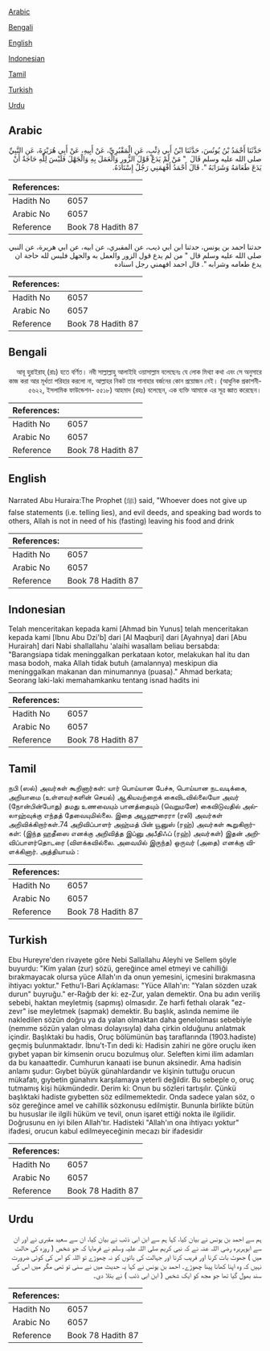 [Arabic](#arabic)

[Bengali](#bengali)

[English](#english)

[Indonesian](#indonesian)

[Tamil](#tamil)

[Turkish](#turkish)

[Urdu](#urdu)

## Arabic


<div dir="rtl" lang="ar" style={{fontSize:'larger',backgroundColor:'#f8f9fa',padding:20}}>
حَدَّثَنَا أَحْمَدُ بْنُ يُونُسَ، حَدَّثَنَا ابْنُ أَبِي ذِئْبٍ، عَنِ الْمَقْبُرِيِّ، عَنْ أَبِيهِ، عَنْ أَبِي هُرَيْرَةَ، عَنِ النَّبِيِّ صلى الله عليه وسلم قَالَ ‏ "‏ مَنْ لَمْ يَدَعْ قَوْلَ الزُّورِ وَالْعَمَلَ بِهِ وَالْجَهْلَ فَلَيْسَ لِلَّهِ حَاجَةٌ أَنْ يَدَعَ طَعَامَهُ وَشَرَابَهُ ‏"‏‏.‏ قَالَ أَحْمَدُ أَفْهَمَنِي رَجُلٌ إِسْنَادَهُ‏.‏
</div>
<div style={{backgroundColor:'#f8f9fa',padding:20, marginBottom: 10}}><table> <thead> <tr> <th>References:</th> <th></th> </tr> </thead> <tbody><tr><td>Hadith No</td><td>6057</td></tr><tr><td>Arabic No</td><td>6057</td></tr><tr><td>Reference</td><td>Book 78 Hadith 87</td></tr></tbody></table></div>


<div dir="rtl" lang="ar" style={{fontSize:'larger',backgroundColor:'#f8f9fa',padding:20}}>
حدثنا احمد بن يونس، حدثنا ابن ابي ذيب، عن المقبري، عن ابيه، عن ابي هريرة، عن النبي صلى الله عليه وسلم قال " من لم يدع قول الزور والعمل به والجهل فليس لله حاجة ان يدع طعامه وشرابه ". قال احمد افهمني رجل اسناده
</div>
<div style={{backgroundColor:'#f8f9fa',padding:20, marginBottom: 10}}><table> <thead> <tr> <th>References:</th> <th></th> </tr> </thead> <tbody><tr><td>Hadith No</td><td>6057</td></tr><tr><td>Arabic No</td><td>6057</td></tr><tr><td>Reference</td><td>Book 78 Hadith 87</td></tr></tbody></table></div>

## Bengali


<div dir="rtl" lang="bn" style={{fontSize:'larger',backgroundColor:'#f8f9fa',padding:20}}>
আবূ হুরাইরাহ্ (রাঃ) হতে বর্ণিত। নবী সাল্লাল্লাহু আলাইহি ওয়াসাল্লাম বলেছেনঃ যে লোক মিথ্যা কথা এবং সে অনুসারে কাজ করা আর মূর্খতা পরিহার করলো না, আল্লাহর নিকট তার পানাহার বর্জনের কোন প্রয়োজন নেই। (আধুনিক প্রকাশনী- ৫৬২২, ইসলামিক ফাউন্ডেশন- ৫৫১৮) আহমাদ (রহঃ) বলেছেন, এক ব্যক্তি আমাকে এর সূত্র জ্ঞাত করেছেন।
</div>
<div style={{backgroundColor:'#f8f9fa',padding:20, marginBottom: 10}}><table> <thead> <tr> <th>References:</th> <th></th> </tr> </thead> <tbody><tr><td>Hadith No</td><td>6057</td></tr><tr><td>Arabic No</td><td>6057</td></tr><tr><td>Reference</td><td>Book 78 Hadith 87</td></tr></tbody></table></div>

## English


<div dir="ltr" lang="en" style={{fontSize:'larger',backgroundColor:'#f8f9fa',padding:20}}>
Narrated Abu Huraira:The Prophet (ﷺ) said, "Whoever does not give up false statements (i.e. telling lies), and evil deeds, and speaking bad words to others, Allah is not in need of his (fasting) leaving his food and drink
</div>
<div style={{backgroundColor:'#f8f9fa',padding:20, marginBottom: 10}}><table> <thead> <tr> <th>References:</th> <th></th> </tr> </thead> <tbody><tr><td>Hadith No</td><td>6057</td></tr><tr><td>Arabic No</td><td>6057</td></tr><tr><td>Reference</td><td>Book 78 Hadith 87</td></tr></tbody></table></div>

## Indonesian


<div dir="ltr" lang="id" style={{fontSize:'larger',backgroundColor:'#f8f9fa',padding:20}}>
Telah menceritakan kepada kami [Ahmad bin Yunus] telah menceritakan kepada kami [Ibnu Abu Dzi'b] dari [Al Maqburi] dari [Ayahnya] dari [Abu Hurairah] dari Nabi shallallahu 'alaihi wasallam beliau bersabda: "Barangsiapa tidak meninggalkan perkataan kotor, melakukan hal itu dan masa bodoh, maka Allah tidak butuh (amalannya) meskipun dia meninggalkan makanan dan minumannya (puasa)." Ahmad berkata; Seorang laki-laki memahamkanku tentang isnad hadits ini
</div>
<div style={{backgroundColor:'#f8f9fa',padding:20, marginBottom: 10}}><table> <thead> <tr> <th>References:</th> <th></th> </tr> </thead> <tbody><tr><td>Hadith No</td><td>6057</td></tr><tr><td>Arabic No</td><td>6057</td></tr><tr><td>Reference</td><td>Book 78 Hadith 87</td></tr></tbody></table></div>

## Tamil


<div dir="ltr" lang="ta" style={{fontSize:'larger',backgroundColor:'#f8f9fa',padding:20}}>
நபி (ஸல்) அவர்கள் கூறினார்கள்: யார் பொய்யான பேச்சு, பொய்யான நடவடிக்கை, அறியாமை (உள்ளவர்களின் செயல்) ஆகியவற்றைக் கைவிடவில்லையோ அவர் (நோன்பின்போது) தமது உணவையும் பானத்தையும் (வெறுமனே) கைவிடுவதில் அல்லாஹ்வுக்கு எந்தத் தேவையுமில்லை. இதை அபூஹுரைரா (ரலி) அவர்கள் அறிவிக்கிறார்கள்.74 அறிவிப்பாளர் அஹ்மத் பின் யூனுஸ் (ரஹ்) அவர்கள் கூறுகிறார்கள்: (இந்த ஹதீஸை எனக்கு அறிவித்த இப்னு அபீதிஃப் (ரஹ்) அவர்கள்) இதன் அறிவிப்பாளர்தொடரை (விளக்கவில்லை. அவையில் இருந்த) ஒருவர் (அதை) எனக்கு விளக்கினார். அத்தியாயம் :
</div>
<div style={{backgroundColor:'#f8f9fa',padding:20, marginBottom: 10}}><table> <thead> <tr> <th>References:</th> <th></th> </tr> </thead> <tbody><tr><td>Hadith No</td><td>6057</td></tr><tr><td>Arabic No</td><td>6057</td></tr><tr><td>Reference</td><td>Book 78 Hadith 87</td></tr></tbody></table></div>

## Turkish


<div dir="ltr" lang="tr" style={{fontSize:'larger',backgroundColor:'#f8f9fa',padding:20}}>
Ebu Hureyre'den rivayete göre Nebi Sallallahu Aleyhi ve Sellem şöyle buyurdu: "Kim yalan (zur) sözü, gereğince amel etmeyi ve cahilliği bırakmayacak olursa yüce Allah'ın da onun yemesini, içmesini bırakmasına ihtiyacı yoktur." Fethu'l-Bari Açıklaması: "Yüce Allah'ın: "Yalan sözden uzak durun" buyruğu." er-Rağıb der ki: ez-Zur, yalan demektir. Ona bu adın veriliş sebebi, haktan meyletmiş (sapmış) olmasıdır. Ze harfi fethalı olarak "ez-zevr" ise meyletmek (sapmak) demektir. Bu başlık, aslında nemime ile nakledilen sözün doğru ya da yalan olmaktan daha genelolması sebebiyle (nemıme sözün yalan olması dolayısıyla) daha çirkin olduğunu anlatmak içindir. Başlıktaki bu hadis, Oruç bölümünün baş taraflarında (1903.hadiste) geçmiş bulunmaktadır. İbnu't-Tın dedi ki: Hadisin zahiri ne göre oruçlu iken gıybet yapan bir kimsenin orucu bozulmuş olur. Seleften kimi ilim adamları da bu kanaattedir. Cumhurun kanaati ise bunun aksinedir. Ama hadisin anlamı şudur: Gıybet büyük günahlardandır ve kişinin tuttuğu orucun mükafatı, gıybetin günahını karşılamaya yeterli değildir. Bu sebeple o, oruç tutmamış kişi hükmündedir. Derim ki: Onun bu sözleri tartışılır. Çünkü başlıktaki hadiste gıybetten söz edilmemektedir. Onda sadece yalan söz, o söz gereğince amel ve cahillik sözkonusu edilmiştir. Bununla birlikte bütün bu hususlar ile ilgili hüküm ve tevil, onun işaret ettiği nokta ile ilgilidir. Doğrusunu en iyi bilen Allah'tır. Hadisteki "Allah'ın ona ihtiyacı yoktur" ifadesi, orucun kabul edilmeyeceğinin mecazı bir ifadesidir
</div>
<div style={{backgroundColor:'#f8f9fa',padding:20, marginBottom: 10}}><table> <thead> <tr> <th>References:</th> <th></th> </tr> </thead> <tbody><tr><td>Hadith No</td><td>6057</td></tr><tr><td>Arabic No</td><td>6057</td></tr><tr><td>Reference</td><td>Book 78 Hadith 87</td></tr></tbody></table></div>

## Urdu


<div dir="rtl" lang="ur" style={{fontSize:'larger',backgroundColor:'#f8f9fa',padding:20}}>
ہم سے احمد بن یونس نے بیان کیا، کہا ہم سے ابن ابی ذئب نے بیان کیا، ان سے سعید مقبری نے اور ان سے ابوہریرہ رضی اللہ عنہ نے کہ نبی کریم صلی اللہ علیہ وسلم نے فرمایا کہ جو شخص ( روزہ کی حالت میں ) جھوٹ بات کرنا اور فریب کرنا اور جہالت کی باتوں کو نہ چھوڑے تو اللہ کو اس کی کوئی ضرورت نہیں کہ وہ اپنا کھانا پینا چھوڑے۔ احمد بن یونس نے کہا یہ حدیث میں نے سنی تو تھی مگر میں اس کی سند بھول گیا تھا جو مجھ کو ایک شخص ( ابن ابی ذئب ) نے بتلا دی۔
</div>
<div style={{backgroundColor:'#f8f9fa',padding:20, marginBottom: 10}}><table> <thead> <tr> <th>References:</th> <th></th> </tr> </thead> <tbody><tr><td>Hadith No</td><td>6057</td></tr><tr><td>Arabic No</td><td>6057</td></tr><tr><td>Reference</td><td>Book 78 Hadith 87</td></tr></tbody></table></div>